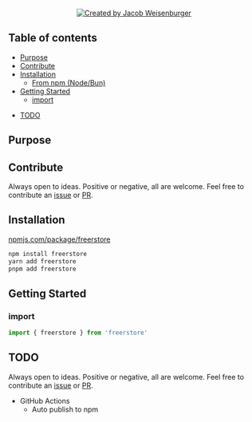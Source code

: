 <!-- <div align='center'>
    <img src='logo.svg' width='200px' alt='Zod Utilz logo' />
    <h1>Zod Utilz</h1>
    <h3>
        Framework agnostic utilities for
        <a href='https://github.com/colinhacks/zod' rel='nofollow'>
            Zod
        </a>
    </h3>
</div> -->

<br>

<div align='center'>
    <a href='https://github.com/JacobWeisenburger' rel='nofollow'>
        <img alt='Created by Jacob Weisenburger'
            src='https://img.shields.io/badge/created%20by-Jacob%20Weisenburger-274D82.svg'>
    </a>
    <!-- <a href='https://github.com/JacobWeisenburger/freerstore/stargazers' rel='nofollow'>
        <img alt='stars' src='https://img.shields.io/github/stars/JacobWeisenburger/freerstore?color=blue'>
    </a> -->
    <!-- <a href='https://www.npmjs.com/package/freerstore' rel='nofollow'>
        <img alt='downloads' src='https://img.shields.io/npm/dw/freerstore?color=blue'>
    </a> -->
</div>

<!-- <div align='center'>
    <a href='https://www.npmjs.com/package/freerstore' rel='nofollow'>
        <img alt='npm' src='https://img.shields.io/npm/v/freerstore?color=blue'>
    </a>
    <a href='https://deno.land/x/freerstore' rel='nofollow'>
        <img alt='deno' src='https://shield.deno.dev/x/freerstore'>
    </a>
</div> -->

## Table of contents
- [Purpose](#purpose)
- [Contribute](#contribute)
- [Installation](#installation)
    - [From npm (Node/Bun)](#from-npm-nodebun)
- [Getting Started](#getting-started)
    - [import](#import)
<!-- - [Utilz](#utilz) -->
- [TODO](#todo)

## Purpose

## Contribute
Always open to ideas. Positive or negative, all are welcome. Feel free to contribute an [issue](https://github.com/JacobWeisenburger/freerstore/issues) or [PR](https://github.com/JacobWeisenburger/freerstore/pulls).

## Installation
[npmjs.com/package/freerstore](https://www.npmjs.com/package/freerstore)
```sh
npm install freerstore
yarn add freerstore
pnpm add freerstore
```

## Getting Started

### import
```ts
import { freerstore } from 'freerstore'
```

<!-- ## Utilz -->

<!-- ### SPR
SPR stands for SafeParseResult

This enables [optional chaining](https://developer.mozilla.org/en-US/docs/Web/JavaScript/Reference/Operators/Optional_chaining) or [nullish coalescing](https://developer.mozilla.org/en-US/docs/Web/JavaScript/Reference/Operators/Nullish_coalescing) for `z.SafeParseReturnType`.

```ts
import { freerstore } from 'freerstore'
const schema = z.object( { foo: z.string() } )
const result = freerstore.SPR( schema.safeParse( { foo: 42 } ) )
const fooDataOrErrors = result.data?.foo ?? result.error?.format().foo?._errors
``` -->

## TODO
Always open to ideas. Positive or negative, all are welcome. Feel free to contribute an [issue](https://github.com/JacobWeisenburger/freerstore/issues) or [PR](https://github.com/JacobWeisenburger/freerstore/pulls).
- GitHub Actions
    - Auto publish to npm